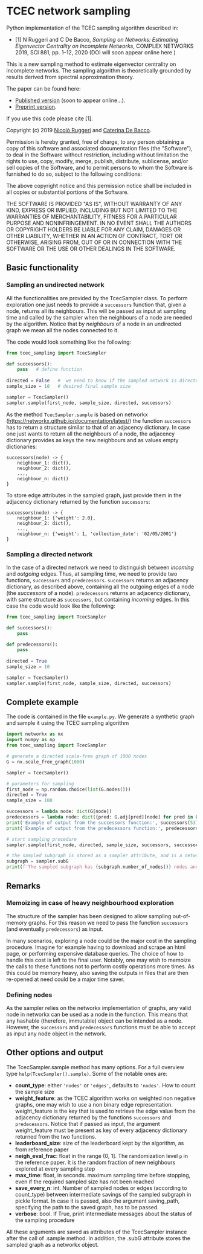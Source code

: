 # TCEC network sampling

Python implementation of the TCEC sampling algorithm described in:
* [1] N Ruggeri and C De Bacco, _Sampling on Networks: Estimating Eigenvector Centrality on Incomplete Networks_, COMPLEX NETWORKS 2019, SCI 881, pp. 1–12, 2020 (DOI will soon appear online here )

This is a new sampling method to estimate eigenvector centrality on incomplete networks. 
The sampling algorithm is theoretically grounded by results derived from spectral approximation theory.   

The paper can be found here:
* [Published version](https://doi.org/10.1007/978-3-030-36687-2_8) (soon to appear online...).
* [Preprint version](https://arxiv.org/abs/1908.00388).  

If you use this code please cite [1].

Copyright (c) 2019 [Nicolò Ruggeri](https://www.is.mpg.de/person/nruggeri) and [Caterina De Bacco](http://cdebacco.com).

Permission is hereby granted, free of charge, to any person obtaining a copy of this software and associated documentation files (the "Software"), to deal in the Software without restriction, including without limitation the rights to use, copy, modify, merge, publish, distribute, sublicense, and/or sell copies of the Software, and to permit persons to whom the Software is furnished to do so, subject to the following conditions:

The above copyright notice and this permission notice shall be included in all copies or substantial portions of the Software.

THE SOFTWARE IS PROVIDED "AS IS", WITHOUT WARRANTY OF ANY KIND, EXPRESS OR IMPLIED, INCLUDING BUT NOT LIMITED TO THE WARRANTIES OF MERCHANTABILITY, FITNESS FOR A PARTICULAR PURPOSE AND NONINFRINGEMENT. IN NO EVENT SHALL THE AUTHORS OR COPYRIGHT HOLDERS BE LIABLE FOR ANY CLAIM, DAMAGES OR OTHER LIABILITY, WHETHER IN AN ACTION OF CONTRACT, TORT OR OTHERWISE, ARISING FROM, OUT OF OR IN CONNECTION WITH THE SOFTWARE OR THE USE OR OTHER DEALINGS IN THE SOFTWARE.

## Basic functionality 

### Sampling an undirected network
All the functionalities are provided by the TcecSampler class. To perform exploration one just needs to 
provide a `successors` function that, given a node, returns all its neighbours. 
This will be passed as input at sampling time and called by the sampler when the neighbours of
a node are needed by the algorithm.
Notice that by _neighbours_ of a node in an undirected graph we mean all the nodes connected to it.

The code would look something like the following:

```python
from tcec_sampling import TcecSampler

def successors():
    pass   # define function 
    
directed = False   #  we need to know if the sampled network is directed or not
sample_size = 10   # desired final sample size

sampler = TcecSampler()
sampler.sample(first_node, sample_size, directed, successors)
```

As the method `TcecSampler.sample` is based on networkx (https://networkx.github.io/documentation/latest/) 
the function `successors` has to return a structure similar to that of an adjacency dictionary.
In case one just wants to return all the neighbours of a node, the adjacency dictionary provides as keys the new 
neighbours and as values empty dictionaries:

```
successors(node) -> {
    neighbour_1: dict(),  
    neighbour_2: dict(),
    ...,
    neighbour_n: dict()
}
```

To store edge attributes in the sampled graph, just provide them in the adjacency dictionary returned by the function
`successors`:

```
successors(node) -> {
    neighbour_1: {'weight': 2.0},  
    neighbour_2: dict(),
    ...,
    neighbour_n: {'weight': 1, 'collection_date': '02/05/2001'}
}
```

### Sampling a directed network
In the case of a directed network we need to distinguish between _incoming_ and _outgoing_ edges.
Thus, at sampling time, we need to provide two functions, `successors` and `predecessors`. 
`successors` returns an adjacency dictionary, as described above, containing all the outgoing edges of a node
(the _successors_ of a node). `predecessors` returns an adjacency dictionary, with same 
structure as `successors`, but containing _incoming_ edges. In this case the code would look like the following:

```python
from tcec_sampling import TcecSampler

def successors():
    pass

def predecessors():
    pass
    
directed = True   
sample_size = 10   

sampler = TcecSampler()
sampler.sample(first_node, sample_size, directed, successors)
```
 
## Complete example
The code is contained in the file `example.py`. We generate a synthetic graph and sample it using the
TCEC sampling algorithm

```python
import networkx as nx
import numpy as np 
from tcec_sampling import TcecSampler

# generate a directed scale-free graph of 1000 nodes
G = nx.scale_free_graph(1000)   

sampler = TcecSampler()

# parameters for sampling
first_node = np.random.choice(list(G.nodes()))
directed = True
sample_size = 100

successors = lambda node: dict(G[node])
predecessors = lambda node: dict({pred: G.adj[pred][node] for pred in G.predecessors(node)})
print('Example of output from the successors function:', successors(53))
print('Example of output from the predecessors function:', predecessors(10))

# start sampling procedure
sampler.sample(first_node, directed, sample_size, successors, successors)

# the sampled subgraph is stored as a sampler attribute, and is a networkx object
subgraph = sampler.subG
print(f'The sampled subgraph has {subgraph.number_of_nodes()} nodes and {subgraph.number_of_edges()} edges')
```

## Remarks
### Memoizing in case of heavy neighbourhood exploration
The structure of the sampler has been designed to allow sampling out-of-memory graphs. For this reason we need to 
pass the function `successors` (and eventually `predecessors`) as input.

In many scenarios, exploring a node could be the major cost in the sampling procedure. Imagine for example having to
download and scrape an html page, or performing expensive database queries. The choice of how to handle this 
cost is left to the final user. Notably, one may wish to memoize the calls to these functions not to perform costly 
operations more times. As this could be memory heavy, also saving the outputs in files that are then re-opened at need 
could be a major time saver. 

### Defining nodes
As the sampler relies on the networkx implementation of graphs, any valid node in networkx can be used as a node in 
the function. This means that any hashable (therefore, immutable) object can be intended as a node. 
However, the `successors` and `predecessors` functions must be able to accept as input any node object in the network.  


## Other options and output
The TcecSampler.sample method has many options. For a full overview type `help(TcecSampler().sample)`. 
Some of the notable ones are:

- **count_type**: either `'nodes'` or `'edges'`, defaults to `'nodes'`. How to count the sample size
- **weight_feature**: as the TCEC algorithm works on weighted non negative graphs, one may wish to use a non binary 
edge representation. weight_feature is the key that is used to retrieve the edge value from the adjacency dictionary 
returned by the functions `successors` and `predecessors`. Notice that if passed as input, the argument weight_feature
must be present as key of every adjacency dictionary returned from the two functions.
- **leaderboard_size**: size of the leaderboard kept by the algorithm, as from reference paper
- **neigh_eval_frac**: float in the range (0, 1]. The randomization level `p` in the reference paper. It is the random 
fraction of new neighbours explored at every sampling step
- **max_time**: float, in seconds. maximum sampling time before stopping, even if the required sampled size has not been 
reached
- **save_every_n**: int. Number of sampled nodes or edges (according to count_type) between intermediate savings of the 
sampled subgraph in pickle format. In case it is passed, also the argument saving_path, specifying the path to the saved
 graph, has to be passed.
- **verbose**: bool. If True, print intermediate messages about the status of the sampling procedure


All these arguments are saved as attributes of the TcecSampler instance after the call of .sample method. In addition, 
the .subG attribute stores the sampled graph as a networkx object.
